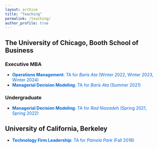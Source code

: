 ```yaml
---
layout: archive
title: "Teaching"
permalink: /teaching/
author_profile: true
---
```


## The University of Chicago, Booth School of Business
### Executive MBA
* <span style="color:#0366d6"> **Operations Management**: TA for _Baris Ata_ (Winter 2022, Winter 2023, Winter 2024)
* <span style="color:#0366d6">**Managerial Decision Modeling**: TA for _Baris Ata_ (Summer 2021)
  
### Undergraduate
* <span style="color:#0366d6">**Managerial Decision Modeling**: TA for _Rad Niazadeh_ (Spring 2021, Spring 2022)


## University of California, Berkeley 
* <span style="color:#0366d6">**Technology Firm Leadership**: TA for _Pamela Park_ (Fall 2018)
